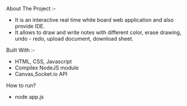 About The Project :-
- It is an interactive real time white board web application and also provide IDE.
- It allows to draw and write notes with different color, erase drawing, undo - redo, upload document, download sheet.

Built With :- 
- HTML, CSS, Javascript
- Compilex NodeJS module
- Canvas,Socket.io API

How to run?
- node app.js
